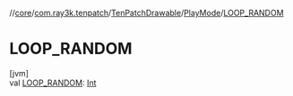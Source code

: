 //[core](../../../../index.md)/[com.ray3k.tenpatch](../../index.md)/[TenPatchDrawable](../index.md)/[PlayMode](index.md)/[LOOP_RANDOM](-l-o-o-p_-r-a-n-d-o-m.md)

# LOOP_RANDOM

[jvm]\
val [LOOP_RANDOM](-l-o-o-p_-r-a-n-d-o-m.md): [Int](https://kotlinlang.org/api/latest/jvm/stdlib/kotlin/-int/index.html)
